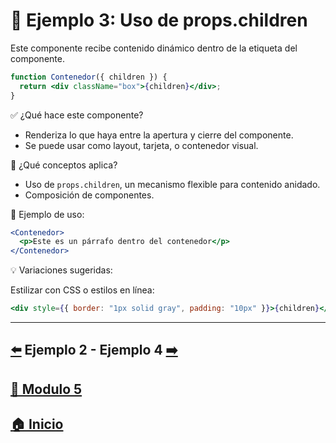 # 🧪 Ejemplo 3: Uso de props.children

Este componente recibe contenido dinámico dentro de la etiqueta del componente.

```jsx
function Contenedor({ children }) {
  return <div className="box">{children}</div>;
}
```

✅ ¿Qué hace este componente?

* Renderiza lo que haya entre la apertura y cierre del componente.
* Se puede usar como layout, tarjeta, o contenedor visual.

🧠 ¿Qué conceptos aplica?

* Uso de `props.children`, un mecanismo flexible para contenido anidado.
* Composición de componentes.

📌 Ejemplo de uso:

```jsx
<Contenedor>
  <p>Este es un párrafo dentro del contenedor</p>
</Contenedor>
```

💡 Variaciones sugeridas:

Estilizar con CSS o estilos en línea:

```jsx
<div style={{ border: "1px solid gray", padding: "10px" }}>{children}</div>
```

---

## [⬅️](../Ejemplos/Ejemplo_2.md) Ejemplo 2 - Ejemplo 4 [➡️](../Ejemplos/Ejemplo_4.md)

## [📄 Modulo 5](../Modulo_5.md) 

## [🏠 Inicio](../../README.md) 
